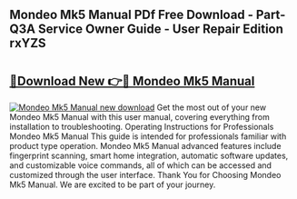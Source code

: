 ## Mondeo Mk5 Manual PDf Free Download - Part-Q3A Service Owner Guide - User Repair Edition rxYZS

# <h2><a href="http://cf11022.oget.top/?id=Mondeo+Mk5+Manual">🔗Download New 👉🔴 Mondeo Mk5 Manual</a></h2>

[![Mondeo Mk5 Manual new download](https://i.imgur.com/5g1atiW.png)](http://cf11022.oget.top/?id=Mondeo+Mk5+Manual)
Get the most out of your new Mondeo Mk5 Manual with this user manual, covering everything from installation to troubleshooting. Operating Instructions for Professionals Mondeo Mk5 Manual This guide is intended for professionals familiar with product type operation. Mondeo Mk5 Manual advanced features include fingerprint scanning, smart home integration, automatic software updates, and customizable voice commands, all of which can be accessed and customized through the user interface. Thank You for Choosing Mondeo Mk5 Manual. We are excited to be part of your journey.
